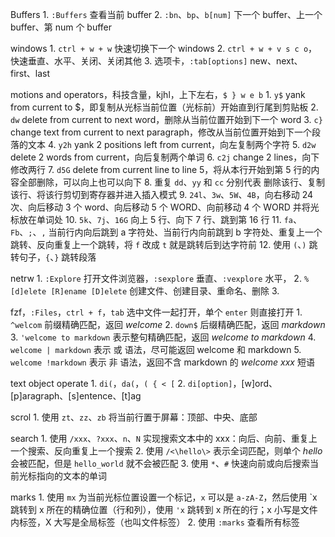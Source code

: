 

Buffers
    1. `:Buffers` 查看当前 buffer
    2. `:bn`、`bp`、`b[num]` 下一个 buffer、上一个 buffer、第 num 个 buffer

windows
    1. `ctrl + w + w` 快速切换下一个 windows
    2. `ctrl + w + v s c o`，快速垂直、水平、关闭、关闭其他
    3. 选项卡，`:tab[options]` new、next、first、last

motions and operators，科技含量，kjhl，上下左右，`$ } w e b`
    1. `y$` yank from current to $，即复制从光标当前位置（光标前）开始直到行尾到剪贴板
    2. `dw` delete from current to next word，删除从当前位置开始到下一个 word
    3. `c}` change text from current to next paragraph，修改从当前位置开始到下一个段落的文本
    4. `y2h` yank 2 positions left from current，向左复制两个字符
    5. `d2w` delete 2 words from current，向后复制两个单词
    6. `c2j` change 2 lines，向下修改两行
    7. `d5G` delete from current line to line 5，将从本行开始到第 5 行的内容全部删除，可以向上也可以向下
    8. 重复 `dd`、`yy` 和 `cc` 分别代表 删除该行、复制该行、将该行剪切到寄存器并进入插入模式
    9. `24l`、`3w`、`5W`、`4B`，向右移动 24 次、向后移动 3 个 word、向后移动 5 个 WORD、向前移动 4 个 WORD 并将光标放在单词处
    10. `5k`、`7j`、`16G` 向上 5 行、向下 7 行、跳到第 16 行
    11. `fa`、`Fb`、`;`、`,` 当前行内向后跳到 a 字符处、当前行内向前跳到 b 字符处、重复上一个跳转、反向重复上一个跳转，将 `f` 改成 `t` 就是跳转后到达字符前
    12. 使用 `(`、`)` 跳转句子，`{`、`}` 跳转段落

netrw
    1. `:Explore` 打开文件浏览器，`:sexplore` 垂直、`:vexplore` 水平，
    2. `% [d]elete [R]ename [D]elete` 创建文件、创建目录、重命名、删除
    3. 

fzf，`:Files`，`ctrl + f`，`tab` 选中文件一起打开，单个 `enter` 则直接打开
    1. `^welcom` 前缀精确匹配，返回 *welcome*
    2. `down$` 后缀精确匹配，返回 *markdown*
    3. `'welcome to markdown` 表示整句精确匹配，返回 *welcome to markdown*
    4. `welcome | markdown` 表示 或 语法，尽可能返回 welcome 和 markdown
    5. `welcome !markdown` 表示 非 语法，返回不含 markdown 的 *welcome xxx* 短语

text object operate
    1. `di(`，`da(`，`( { < [`
    2. `di[option]`，[w]ord、[p]aragraph、[s]entence、[t]ag

scrol
    1. 使用 `zt`、`zz`、`zb` 将当前行置于屏幕：顶部、中央、底部

search
    1. 使用 `/xxx`、`?xxx`、`n`、`N` 实现搜索文本中的 xxx：向后、向前、重复上一个搜索、反向重复上一个搜索
    2. 使用 `/<\hello\>` 表示全词匹配，则单个 *hello* 会被匹配，但是 `hello_world` 就不会被匹配
    3. 使用 `*`、`#` 快速向前或向后搜索当前光标指向的文本的单词

marks
    1. 使用 `mx` 为当前光标位置设置一个标记，`x` 可以是 `a-zA-Z`，然后使用 \`x 跳转到 x 所在的精确位置（行和列），使用 `'x` 跳转到 x 所在的行；x 小写是文件内标签，X 大写是全局标签（也叫文件标签）
    2. 使用 `:marks` 查看所有标签
